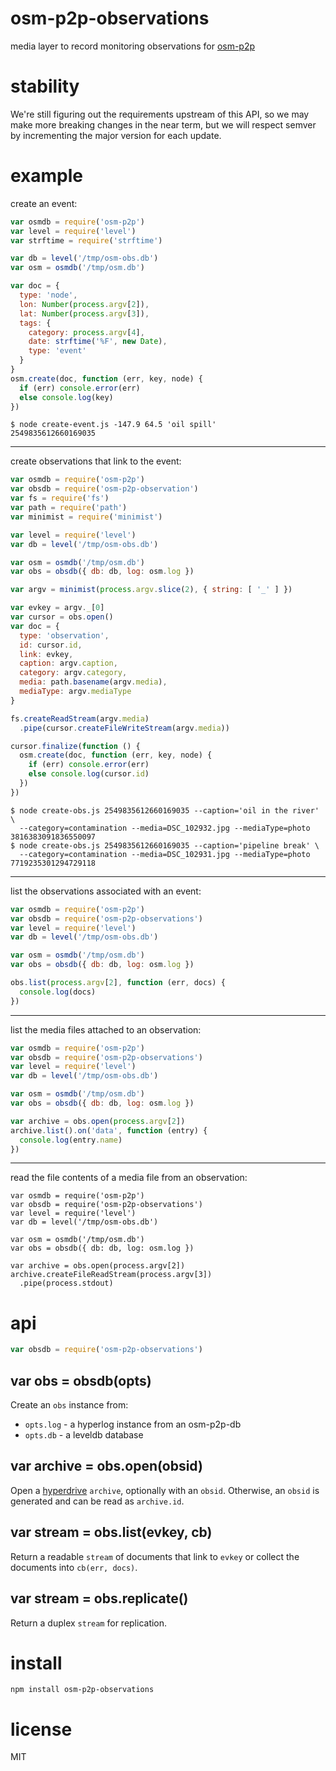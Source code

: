 # osm-p2p-observations

media layer to record monitoring observations for [osm-p2p][1]

[1]: https://github.com/digidem/osm-p2p

# stability

We're still figuring out the requirements upstream of this API, so we may make
more breaking changes in the near term, but we will respect semver by
incrementing the major version for each update.

# example

create an event:

``` js
var osmdb = require('osm-p2p')
var level = require('level')
var strftime = require('strftime')

var db = level('/tmp/osm-obs.db')
var osm = osmdb('/tmp/osm.db')

var doc = {
  type: 'node',
  lon: Number(process.argv[2]),
  lat: Number(process.argv[3]),
  tags: {
    category: process.argv[4],
    date: strftime('%F', new Date),
    type: 'event'
  }
}
osm.create(doc, function (err, key, node) {
  if (err) console.error(err)
  else console.log(key)
})
```

```
$ node create-event.js -147.9 64.5 'oil spill'
2549835612660169035
```

---

create observations that link to the event:

``` js
var osmdb = require('osm-p2p')
var obsdb = require('osm-p2p-observation')
var fs = require('fs')
var path = require('path')
var minimist = require('minimist')

var level = require('level')
var db = level('/tmp/osm-obs.db')

var osm = osmdb('/tmp/osm.db')
var obs = obsdb({ db: db, log: osm.log })

var argv = minimist(process.argv.slice(2), { string: [ '_' ] })

var evkey = argv._[0]
var cursor = obs.open()
var doc = {
  type: 'observation',
  id: cursor.id,
  link: evkey,
  caption: argv.caption,
  category: argv.category,
  media: path.basename(argv.media),
  mediaType: argv.mediaType
}

fs.createReadStream(argv.media)
  .pipe(cursor.createFileWriteStream(argv.media))

cursor.finalize(function () {
  osm.create(doc, function (err, key, node) {
    if (err) console.error(err)
    else console.log(cursor.id)
  })
})
```

```
$ node create-obs.js 2549835612660169035 --caption='oil in the river' \
  --category=contamination --media=DSC_102932.jpg --mediaType=photo
3816383091836550097
$ node create-obs.js 2549835612660169035 --caption='pipeline break' \
  --category=contamination --media=DSC_102931.jpg --mediaType=photo
7719235301294729118
```

---

list the observations associated with an event:

``` js
var osmdb = require('osm-p2p')
var obsdb = require('osm-p2p-observations')
var level = require('level')
var db = level('/tmp/osm-obs.db')

var osm = osmdb('/tmp/osm.db')
var obs = obsdb({ db: db, log: osm.log })

obs.list(process.argv[2], function (err, docs) {
  console.log(docs)
})
```

---

list the media files attached to an observation:

``` js
var osmdb = require('osm-p2p')
var obsdb = require('osm-p2p-observations')
var level = require('level')
var db = level('/tmp/osm-obs.db')

var osm = osmdb('/tmp/osm.db')
var obs = obsdb({ db: db, log: osm.log })

var archive = obs.open(process.argv[2])
archive.list().on('data', function (entry) {
  console.log(entry.name)
})
```

---

read the file contents of a media file from an observation:

```
var osmdb = require('osm-p2p')
var obsdb = require('osm-p2p-observations')
var level = require('level')
var db = level('/tmp/osm-obs.db')

var osm = osmdb('/tmp/osm.db')
var obs = obsdb({ db: db, log: osm.log })

var archive = obs.open(process.argv[2])
archive.createFileReadStream(process.argv[3])
  .pipe(process.stdout)
```

# api

``` js
var obsdb = require('osm-p2p-observations')
```

## var obs = obsdb(opts)

Create an `obs` instance from:

* `opts.log` - a hyperlog instance from an osm-p2p-db
* `opts.db` - a leveldb database

## var archive = obs.open(obsid)

Open a [hyperdrive][2] `archive`, optionally with an `obsid`.
Otherwise, an `obsid` is generated and can be read as `archive.id`.

[2]: https://npmjs.com/package/hyperdrive

## var stream = obs.list(evkey, cb)

Return a readable `stream` of documents that link to `evkey` or collect the
documents into `cb(err, docs)`.

## var stream = obs.replicate()

Return a duplex `stream` for replication.

# install

```
npm install osm-p2p-observations
```

# license

MIT
